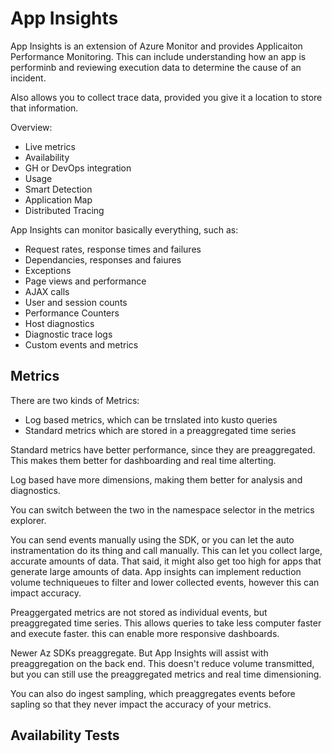 # App Insights

App Insights is an extension of Azure Monitor and provides Applicaiton Performance Monitoring. This can include understanding how an app is performinb and reviewing execution data to determine the cause of an incident. 

Also allows you to collect trace data, provided you give it a location to store that information.

Overview:

- Live metrics
- Availability
- GH or DevOps integration
- Usage
- Smart Detection
- Application Map
- Distributed Tracing

App Insights can monitor basically everything, such as:

- Request rates, response times and failures
- Dependancies, responses and faiures
- Exceptions
- Page views and performance
- AJAX calls
- User and session counts
- Performance Counters
- Host diagnostics
- Diagnostic trace logs
- Custom events and metrics

## Metrics

There are two kinds of Metrics:

- Log based metrics, which can be trnslated into kusto queries 
- Standard metrics which are stored in a preaggregated time series

Standard metrics have better performance, since they are preaggregated. This makes them better for dashboarding and real time alterting.

Log based have more dimensions, making them better for analysis and diagnostics.

You can switch between the two in the namespace selector in the metrics explorer.

You can send events manually using the SDK, or you can let the auto instramentation do its thing and call manually. This can let you collect large, accurate amounts of data. That said, it might also get too high for apps that generate large amounts of data. App insights can implement reduction volume techniqueues to filter and lower collected events, however this can impact accuracy.

Preaggergated metrics are not stored as individual events, but preaggregated time series. This allows queries to take less computer faster and execute faster. this can enable more responsive dashboards.

Newer Az SDKs preaggregate. But App Insights will assist with preaggregation on the back end. This doesn't reduce volume transmitted, but you can still use the preaggregated metrics and real time dimensioning.

You can also do ingest sampling, which preaggregates events before sapling so that they never impact the accuracy of your metrics.

## Availability Tests

